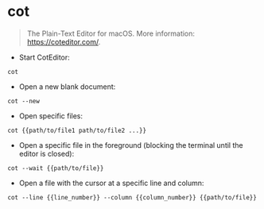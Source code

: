 # cot

> The Plain-Text Editor for macOS.
> More information: <https://coteditor.com/>.

- Start CotEditor:

`cot`

- Open a new blank document:

`cot --new`

- Open specific files:

`cot {{path/to/file1 path/to/file2 ...}}`

- Open a specific file in the foreground (blocking the terminal until the editor is closed):

`cot --wait {{path/to/file}}`

- Open a file with the cursor at a specific line and column:

`cot --line {{line_number}} --column {{column_number}} {{path/to/file}}`
